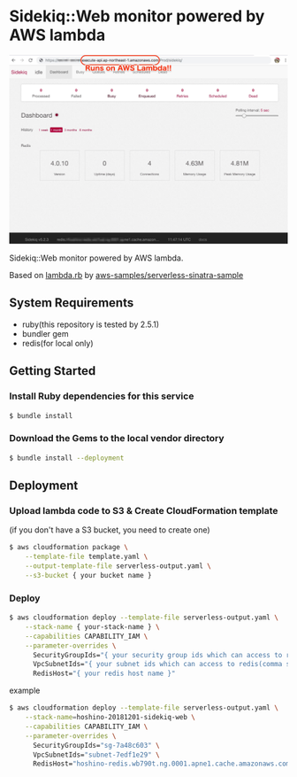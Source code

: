# Sidekiq::Web monitor powered by AWS lambda

<p align="center">
  <img src="https://raw.githubusercontent.com/hoshinotsuyoshi/serverless-sidekiq-web/master/image.jpg" alt="site image"/>
</p>

Sidekiq::Web monitor powered by AWS lambda. 

Based on [lambda.rb](https://github.com/aws-samples/serverless-sinatra-sample/blob/6f4fe27/lambda.rb) by [aws-samples/serverless-sinatra-sample](https://github.com/aws-samples/serverless-sinatra-sample)

## System Requirements

* ruby(this repository is tested by 2.5.1)
* bundler gem
* redis(for local only)

## Getting Started

### Install Ruby dependencies for this service

```sh
$ bundle install
```

### Download the Gems to the local vendor directory

```sh
$ bundle install --deployment
```

## Deployment

### Upload lambda code to S3 & Create CloudFormation template

(if you don't have a S3 bucket, you need to create one)

```sh
$ aws cloudformation package \
    --template-file template.yaml \
    --output-template-file serverless-output.yaml \
    --s3-bucket { your bucket name }
```

### Deploy

```sh
$ aws cloudformation deploy --template-file serverless-output.yaml \
    --stack-name { your-stack-name } \
    --capabilities CAPABILITY_IAM \
    --parameter-overrides \
      SecurityGroupIds="{ your security group ids which can access to redis(comma separated) }" \
      VpcSubnetIds="{ your subnet ids which can access to redis(comma separated) }" \
      RedisHost="{ your redis host name }"
```

example

```sh
$ aws cloudformation deploy --template-file serverless-output.yaml \
    --stack-name=hoshino-20181201-sidekiq-web \
    --capabilities CAPABILITY_IAM \
    --parameter-overrides \
      SecurityGroupIds="sg-7a48c603" \
      VpcSubnetIds="subnet-7edf1e29" \
      RedisHost="hoshino-redis.wb790t.ng.0001.apne1.cache.amazonaws.com"
```
